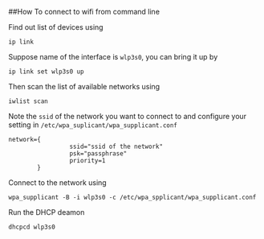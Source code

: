 ##How To connect to wifi from command line

Find out list of devices using

`ip link`

Suppose name of the interface is `wlp3s0`, you can bring it up by

`ip link set wlp3s0 up`

Then scan the list of available networks using 

`iwlist scan`

Note the `ssid` of the network you want to connect to and configure your setting in `/etc/wpa_suplicant/wpa_supplicant.conf`

```
network={
                 ssid="ssid of the network"
                 psk="passphrase"
                 priority=1
        }
```

Connect to the network using

`wpa_supplicant -B -i wlp3s0 -c /etc/wpa_spplicant/wpa_supplicant.conf`

Run the DHCP deamon

`dhcpcd wlp3s0`
